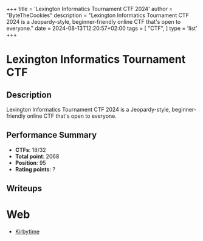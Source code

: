 +++
title = 'Lexington Informatics Tournament CTF 2024'
author = "ByteTheCookies"
description = "Lexington Informatics Tournament CTF 2024 is a Jeopardy-style, beginner-friendly online CTF that's open to everyone."
date = 2024-08-13T12:20:57+02:00
tags = [
    "CTF",
]
type = 'list'
+++

# Lexington Informatics Tournament CTF

## Description

Lexington Informatics Tournament CTF 2024 is a Jeopardy-style, beginner-friendly online CTF that's open to everyone.

## Performance Summary

- **CTFs**: 18/32
- **Total point**: 2068
- **Position**: 95
- **Rating points**: ?

## Writeups

# Web

- [Kirbytime](/writeups/litctf/kirbytime/)

